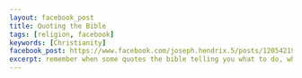 ```yaml
---
layout: facebook_post
title: Quoting the Bible
tags: [religion, facebook]
keywords: [Christianity]
facebook_post: https://www.facebook.com/joseph.hendrix.5/posts/120542194666647
excerpt: remember when some quotes the bible telling you what to do, when the devil tempted jesus he quoted scripture too
---
```

